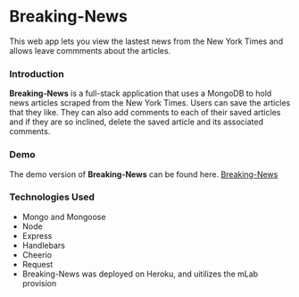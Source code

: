 # Breaking-News

This web app lets you view the lastest news from the New York Times and allows leave commments about the articles.

### Introduction
**Breaking-News** is a full-stack application that uses a MongoDB to hold news articles scraped from the New York Times. Users can save the articles that they like. They can also add comments to each of their saved articles and if they are so inclined, delete the saved article and its associated comments.

### Demo
The demo version of **Breaking-News** can be found here. [Breaking-News](https://tranquil-savannah-35519.herokuapp.com/)

### Technologies Used

*  Mongo and Mongoose
*  Node
*  Express
*  Handlebars
*  Cheerio
*  Request
*  Breaking-News was deployed on Heroku, and uitilizes the mLab provision
